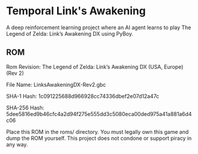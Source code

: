 # Temporal Link's Awakening
A deep reinforcement learning project where an AI agent learns to play The Legend of Zelda: Link’s Awakening DX using PyBoy.

## ROM
Rom Revision: The Legend of Zelda: Link’s Awakening DX (USA, Europe) (Rev 2)

File Name: LinksAwakeningDX-Rev2.gbc

SHA-1 Hash: 1c091225688d966928cc74336dbef2e07d12a47c

SHA-256 Hash: 5dee5816ed9b46cfc4a2d94f275e555dd3c5080eca00ded975a41a881a6d4c06

Place this ROM in the roms/ directory. You must legally own this game and dump the ROM yourself. This project does not condone or support piracy in any way.

